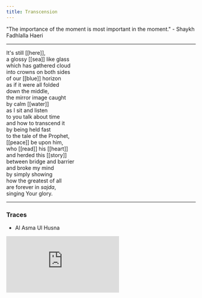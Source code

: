 ```yaml
---
title: Transcension
---
```


"The importance of the moment is most important in the moment." - Shaykh Fadhlalla Haeri

---
  
It's still [[here]],  
a glossy [[sea]] like glass  
which has gathered cloud  
into crowns on both sides  
of our [[blue]] horizon  
as if it were all folded  
down the middle,  
the mirror image caught  
by calm [[water]]  
as I sit and listen  
to you talk about time  
and how to transcend it  
by being held fast  
to the tale of the Prophet,  
[[peace]] be upon him,  
who [[read]] his [[heart]]  
and herded this [[story]]  
between bridge and barrier  
and broke my mind  
by simply showing  
how the greatest of all  
are forever in _sajda_,  
singing Your glory.  

---

### Traces

* Al Asma Ul Husna

<iframe class="video" src="https://www.youtube-nocookie.com/embed/tTao6LY05zw" frameborder="0" allow="accelerometer; autoplay; encrypted-media; gyroscope; picture-in-picture" allowfullscreen></iframe>

